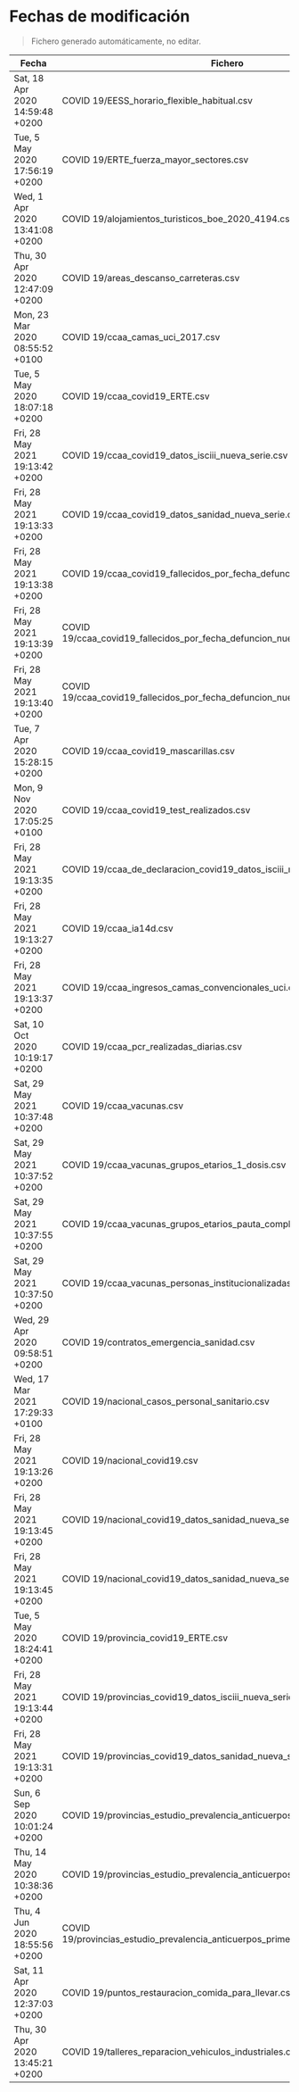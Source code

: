 # Fechas de modificación

> Fichero generado automáticamente, no editar.

| Fecha                           | Fichero                  |
|---------------------------------|--------------------------|
| Sat, 18 Apr 2020 14:59:48 +0200  | COVID 19/EESS_horario_flexible_habitual.csv |
| Tue, 5 May 2020 17:56:19 +0200  | COVID 19/ERTE_fuerza_mayor_sectores.csv |
| Wed, 1 Apr 2020 13:41:08 +0200  | COVID 19/alojamientos_turisticos_boe_2020_4194.csv |
| Thu, 30 Apr 2020 12:47:09 +0200  | COVID 19/areas_descanso_carreteras.csv |
| Mon, 23 Mar 2020 08:55:52 +0100  | COVID 19/ccaa_camas_uci_2017.csv |
| Tue, 5 May 2020 18:07:18 +0200  | COVID 19/ccaa_covid19_ERTE.csv |
| Fri, 28 May 2021 19:13:42 +0200  | COVID 19/ccaa_covid19_datos_isciii_nueva_serie.csv |
| Fri, 28 May 2021 19:13:33 +0200  | COVID 19/ccaa_covid19_datos_sanidad_nueva_serie.csv |
| Fri, 28 May 2021 19:13:38 +0200  | COVID 19/ccaa_covid19_fallecidos_por_fecha_defuncion_nueva_serie.csv |
| Fri, 28 May 2021 19:13:39 +0200  | COVID 19/ccaa_covid19_fallecidos_por_fecha_defuncion_nueva_serie_long.csv |
| Fri, 28 May 2021 19:13:40 +0200  | COVID 19/ccaa_covid19_fallecidos_por_fecha_defuncion_nueva_serie_original.csv |
| Tue, 7 Apr 2020 15:28:15 +0200  | COVID 19/ccaa_covid19_mascarillas.csv |
| Mon, 9 Nov 2020 17:05:25 +0100  | COVID 19/ccaa_covid19_test_realizados.csv |
| Fri, 28 May 2021 19:13:35 +0200  | COVID 19/ccaa_de_declaracion_covid19_datos_isciii_nueva_serie.csv |
| Fri, 28 May 2021 19:13:27 +0200  | COVID 19/ccaa_ia14d.csv |
| Fri, 28 May 2021 19:13:37 +0200  | COVID 19/ccaa_ingresos_camas_convencionales_uci.csv |
| Sat, 10 Oct 2020 10:19:17 +0200  | COVID 19/ccaa_pcr_realizadas_diarias.csv |
| Sat, 29 May 2021 10:37:48 +0200  | COVID 19/ccaa_vacunas.csv |
| Sat, 29 May 2021 10:37:52 +0200  | COVID 19/ccaa_vacunas_grupos_etarios_1_dosis.csv |
| Sat, 29 May 2021 10:37:55 +0200  | COVID 19/ccaa_vacunas_grupos_etarios_pauta_completa.csv |
| Sat, 29 May 2021 10:37:50 +0200  | COVID 19/ccaa_vacunas_personas_institucionalizadas.csv |
| Wed, 29 Apr 2020 09:58:51 +0200  | COVID 19/contratos_emergencia_sanidad.csv |
| Wed, 17 Mar 2021 17:29:33 +0100  | COVID 19/nacional_casos_personal_sanitario.csv |
| Fri, 28 May 2021 19:13:26 +0200  | COVID 19/nacional_covid19.csv |
| Fri, 28 May 2021 19:13:45 +0200  | COVID 19/nacional_covid19_datos_sanidad_nueva_serie.csv |
| Fri, 28 May 2021 19:13:45 +0200  | COVID 19/nacional_covid19_datos_sanidad_nueva_serie_grupos_edad.csv |
| Tue, 5 May 2020 18:24:41 +0200  | COVID 19/provincia_covid19_ERTE.csv |
| Fri, 28 May 2021 19:13:44 +0200  | COVID 19/provincias_covid19_datos_isciii_nueva_serie.csv |
| Fri, 28 May 2021 19:13:31 +0200  | COVID 19/provincias_covid19_datos_sanidad_nueva_serie.csv |
| Sun, 6 Sep 2020 10:01:24 +0200  | COVID 19/provincias_estudio_prevalencia_anticuerpos_final.csv |
| Thu, 14 May 2020 10:38:36 +0200  | COVID 19/provincias_estudio_prevalencia_anticuerpos_primera_ronda.csv |
| Thu, 4 Jun 2020 18:55:56 +0200  | COVID 19/provincias_estudio_prevalencia_anticuerpos_primera_y_segunda_ronda.csv |
| Sat, 11 Apr 2020 12:37:03 +0200  | COVID 19/puntos_restauracion_comida_para_llevar.csv |
| Thu, 30 Apr 2020 13:45:21 +0200  | COVID 19/talleres_reparacion_vehiculos_industriales.csv |

